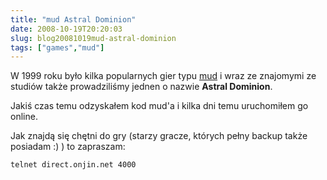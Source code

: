 ```yaml
---
title: "mud Astral Dominion"
date: 2008-10-19T20:20:03
slug: blog20081019mud-astral-dominion
tags: ["games","mud"]
---
```


W 1999 roku było kilka popularnych gier typu <a href="http://pl.wikipedia.org/wiki/MUD">mud</a> i wraz ze znajomymi ze studiów także prowadziliśmy jednen o nazwie <strong>Astral Dominion</strong>.

Jakiś czas temu odzyskałem kod mud'a i kilka dni temu uruchomiłem go online.

Jak znajdą się chętni do gry (starzy gracze, których pełny backup także posiadam :) ) to zapraszam:

`telnet direct.onjin.net 4000`
